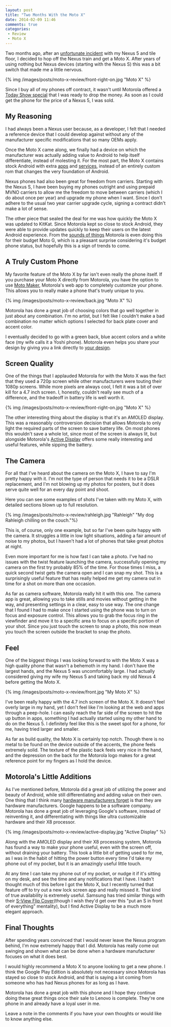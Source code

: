 ```yaml
---
layout: post
title: "Two Months With the Moto X"
date: 2014-02-09 11:46
comments: true
categories: 
 - Review
 - Moto X
---
```


Two months ago, after an [unfortunate incident](http://www.ebay.com/itm/331089526837?ssPageName=STRK:MESOX:IT&_trksid=p3984.m1561.l2649) with my Nexus 5 and tile floor, I decided to hop off the Nexus train and get a Moto X.  After years of using nothing but Nexus devices (starting with the Nexus S) this was a bit switch that made me a little nervous.

{% img /images/posts/moto-x-review/front-right-on.jpg "Moto X" %}

Since I buy all of my phones off contract, it wasn't until Motorola offered a [Today Show special](http://www.theverge.com/google/2013/12/20/5230680/350-moto-x-is-back-thanks-to-the-today-show) that I was ready to drop the money.  As soon as I could get the phone for the price of a Nexus 5, I was sold.

<!-- more -->

## My Reasoning

I had always been a Nexus user because, as a developer, I felt that I needed a reference device that I could develop against without any of the manufacturer specific modifications that so many OEMs apply. 

Once the Moto X came along, we finally had a device on which the manufacturer was actually adding value to Android to help itself differentiate, instead of molesting it.  For the most part, the Moto X contains stock Android with extra [apps](http://www.motorola.com/us/Moto-X-Features-5---And-There%27s-More/motox-features-5-and-theres-more.html) and [services](http://www.motorola.com/us/Moto-X-Features-Touchless-Control/motox-features-2-touchless.html), instead of an entirely custom rom that changes the very foundation of Android.

Nexus phones had also been great for freedom from carriers.  Starting with the Nexus S, I have been buying my phones outright and using prepaid MVNO carriers to allow me the freedom to move between carriers (which I do about once per year) and upgrade my phone when I want.  Since I don't adhere to the usual two year carrier upgrade cycle, signing a contract didn't make a lot of sense.

The other piece that sealed the deal for me was how quickly the Moto X was updated to KitKat. Since Motorola kept so close to stock Android, they were able to provide updates quickly to keep their users on the latest Android experience.  From the [sounds of things](http://www.androidcentral.com/moto-g-two-months) Motorola is even doing this for their budget Moto G, which is a pleasant surprise considering it's budget phone status, but hopefully this is a sign of trends to come.

## A Truly Custom Phone

My favorite feature of the Moto X by far isn't even really the phone itself.  If you purchase your Moto X directly from Motorola, you have the option to use [Moto Maker](https://www.motorola.com/us/motomaker?pid=FLEXR1#exterior/backplate), Motorola's web app to completely customize your phone.  This allows you to really make a phone that's truely unique to you.

{% img /images/posts/moto-x-review/back.jpg "Moto X" %}

Motorola has done a great job of choosing colors that go well together in just about any combination.  I'm no artist, but I felt like I couldn't make a bad combination no matter which options I selected for back plate cover and accent color.

I eventually decided to go with a green back, blue accent colors and a white face (my wife calls it a Yoshi phone).  Motorola even helps you share your design by giving you a link directly to [your design](https://www.motorola.com/us/motomaker?pid=FLEXR1&rear-color=OP100009&accent-color=OP100024&front-color=color-white&memory=optionMemory-16&wallpaper=82PA00000045&power=OP100034#exterior/backplate).

## Screen Quality

One of the things that I applauded Motorola for with the Moto X was the fact that they used a 720p screen while other manufacturers were touting their 1080p screens.  While more pixels are always cool, I felt it was a bit of over kill for a 4.7 inch screen.  I, honestly, couldn't really see much of a difference, and the tradeoff in battery life is well worth it.

{% img /images/posts/moto-x-review/front-right-on.jpg "Moto X" %}

The other interesting thing about the display is that it's an AMOLED display.  This was a reasonably controversion decision that allows Motorola to only light the required parts of the screen to save battery life.  On most phones this wouldn't save a whole lot, since most of the screen is always lit, but alongside Motorola's [Active Display](http://www.motorola.com/us/Moto-X-Features-Active-Display/motox-features-3-active-display.html) offers some really interesting and useful features, while sipping the battery.

## The Camera

For all that I've heard about the camera on the Moto X, I have to say I'm pretty happy with it.  I'm not the type of person that needs it to be a DSLR replacement, and I'm not blowing up my photos for posters, but it does serve quite well for an every day point and shoot.

Here you can see some examples of shots I've taken with my Moto X, with detailed sections blown up to full resolution.

{% img /images/posts/moto-x-review/rahleigh.jpg "Rahleigh" "My dog Rahleigh chilling on the couch."%}

This is, of course, only one example, but so far I've been quite happy with the camera.  It struggles a little in low light situations, adding a fair amount of noise to my photos, but I haven't had a lot of phones that take great photos at night.

Even more important for me is how fast I can take a photo.  I've had no issues with the twist feature launching the camera, successfully opening my camera on the first try probably 85% of the time.  For those times I miss, a quick second twist gets the camera open and I can snap my shot.  This is a surprisingly useful feature that has really helped me get my camera out in time for a shot on more than one occasion.

As far as camera software, Motorola really hit it with this one.  The camera app is great, allowing you to take stills and movies without getting in the way, and presenting settings in a clear, easy to use way.  The one change that I found I had to make once I started using the phone was to turn on focus and exposure control.  This allows you to grab the focus ring in the viewfinder and move it to a specific area to focus on a specific portion of your shot.  Since you just touch the screen to snap a photo, this now mean you touch the screen outside the bracket to snap the photo.

## Feel

One of the biggest things I was looking forward to with the Moto X was a high quality phone that wasn't a behemoth in my hand.  I don't have the largest hands, and the Nexus 5 was uncomfortably large.  I had actually considered giving my wife my Nexus 5 and taking back my old Nexus 4 before getting the Moto X.

{% img /images/posts/moto-x-review/front.jpg "My Moto X" %}

I've been really happy with the 4.7 inch screen of the Moto X.  It doesn't feel overly large in my hand, yet I don't feel like I'm looking at the web and apps through a peep-hole.  I can easily reach the far side of the screen to hit the up button in apps, something I had actually started using my other hand to do on the Nexus 5.  I definitely feel like this is the sweet spot for a phone, for me, having tried larger and smaller.

As far as build quality, the Moto X is certainly top notch.  Though there is no metal to be found on the device outside of the accents, the phone feels extremely solid.  The texture of the plastic back feels very nice in the hand, and the depression on the back for the Motorola logo makes for a great reference point for my fingers as I hold the device.

## Motorola's Little Additions

As I've mentioned before, Motorola did a great job of utilizing the power and beauty of Android, while still differentiating and adding value on their own.  One thing that I think many [hardware manufacturers forget](http://blogs.wsj.com/korearealtime/2014/01/03/samsungs-new-years-resolution-get-rid-of-old-habits/) is that they are hardware manufacturers.  Google happens to be a software company.  Motorola has done a great job of leveraging Google's software, instead of reinventing it, and differentiating with things like ultra customizable hardware and their X8 processor.

{% img /images/posts/moto-x-review/active-display.jpg "Active Display" %}

Along with the AMOLED display and their X8 processing system, Motorola has found a way to make your phone useful, even with the screen off, without draining your battery.  This took a little bit of getting used to for me, as I was in the habit of hitting the power button every time I'd take my phone out of my pocket, but it is an amazingly useful little touch.  

At any time I can take my phone out of my pocket, or nudge it if it's sitting on my desk, and see the time and any notifications that I have.  I hadn't thought much of this before I got the Moto X, but I recently turned that feature off to try out a new lock screen app and really missed it.  That kind of true availability is extremely useful.  Samsung has tried similar things with their [S-View Flip Cover](http://www.samsung.com/us/mobile/cell-phones-accessories/EF-CI950BBESTA)(though I wish they'd get over this "put an S in front of everything" mentality), but I find Active Display to be a much more elegant approach.

## Final Thoughts

After spending years convinced that I would never leave the Nexus program behind, I'm now extremely happy that I did.  Motorola has really come out swinging and shown what can be done when a hardware manufacturer focuses on what it does best.

I would highly recommend a Moto X to anyone looking to get a new phone.  I think the Google Play Edition is absolutely not necessary since Motorola has stayed so close to stock Android, and that is saying a lot coming from someone who has had Nexus phones for as long as I have.

Motorola has done a great job with this phone and I hope they continue doing these great things once their sale to Lenovo is complete.  They're one phone in and already have a loyal user in me.

Leave a note in the comments if you have your own thoughts or would like to know anything else.
